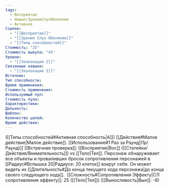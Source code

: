 ```yaml
---
tags:
  - Восприятие
  - Навык/ЗрениеСлухОбоняние
  - Активная
Ссылки:
  - "[[Восприятие]]"
  - "[[Зрение Слух Обоняние]]"
  - "[[Типы способностей]]"
Стоимость: "25"
Стоимость выкупа: "45"
Уровни:
  - "[[Эхолокация 2]]"
Связанные навыки:
  - "[[Эхолокация 2]]"
Источник:
Тип способности:
Время применения:
Стоимость применения:
Используемый пул:
Стоимость пула:
Характеристики:
Дальность:
Шаблон:
Количество целей:
Время действия:
---
```

([[Типы способностей#Активная способность|А]]) [[Действия#Малое действие|Малое действие]]. [[Использование#1 Раз за Раунд|(1р/Раунд)]] [[Встречная проверка]]: [[Восприятие|Вос]] ([[Статейки/Действия/Внимательность]]) vs [[Тело|Тел]]. Персонаж обнаруживает все объекты и проваливших бросок сопротивления персонажей в [[Радиус#Вспышка 20|Радиусе: 20 клеток]] вокруг себя. Он может видеть их [[Длительность#До конца текущего хода персонажа|до конца своего следующего хода]].  [[Сложность#Cопротивления Эффекту|СЛ сопротивления эффекту]]: 25 ([[Тело|Тел]]) ([[Выносливость|Вын]]: -8)